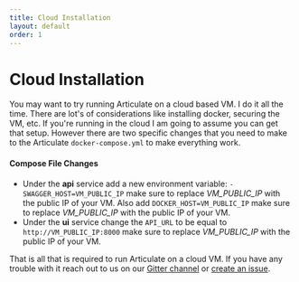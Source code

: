 ```yaml
---
title: Cloud Installation
layout: default
order: 1
---
```


# Cloud Installation

You may want to try running Articulate on a cloud based VM. I do it all the time. There are lot's of considerations like installing docker, securing the VM, etc. If you're running in the cloud I am going to assume you can get that setup. However there are two specific changes that you need to make to the Articulate `docker-compose.yml` to make everything work.

#### Compose File Changes

* Under the **api** service add a new environment variable: `- SWAGGER_HOST=VM_PUBLIC_IP` make sure to replace *VM_PUBLIC_IP* with the public IP of your VM.  Also add `DOCKER_HOST=VM_PUBLIC_IP` make sure to replace *VM_PUBLIC_IP* with the public IP of your VM.
* Under the **ui** service change the `API_URL` to be equal to `http://VM_PUBLIC_IP:8000` make sure to replace *VM_PUBLIC_IP* with the public IP of your VM.

That is all that is required to run Articulate on a cloud VM. If you have any trouble with it reach out to us on our [Gitter channel](https://gitter.im/samtecspg/articulate) or [create an issue](https://github.com/samtecspg/articulate/issues/new).
